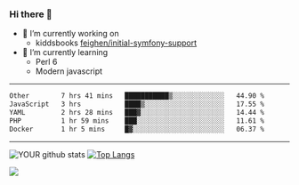 ### Hi there 👋

- 🔭 I’m currently working on
  - kiddsbooks [feighen/initial-symfony-support](https://github.com/noondaysun/kiddsbooks.com/tree/feighen/initial-symfony-support)
- 🌱 I’m currently learning
  - Perl 6
  - Modern javascript

---
<!--START_SECTION:waka-->

```txt
Other        7 hrs 41 mins   ███████████▒░░░░░░░░░░░░░   44.90 %
JavaScript   3 hrs           ████▒░░░░░░░░░░░░░░░░░░░░   17.55 %
YAML         2 hrs 28 mins   ███▓░░░░░░░░░░░░░░░░░░░░░   14.44 %
PHP          1 hr 59 mins    ███░░░░░░░░░░░░░░░░░░░░░░   11.61 %
Docker       1 hr 5 mins     █▓░░░░░░░░░░░░░░░░░░░░░░░   06.37 %
```

<!--END_SECTION:waka-->
---
![YOUR github stats](https://github-readme-stats.vercel.app/api?username=noondaysun&show_icons=true&theme=onedark) [![Top Langs](https://github-readme-stats.vercel.app/api/top-langs/?username=noondaysun&layout=compact&theme=onedark)](https://github.com/anuraghazra/github-readme-stats)

[<img src="https://img.shields.io/badge/linkedin-%230077B5.svg?&style=for-the-badge&logo=linkedin&logoColor=white" />](https://www.linkedin.com/in/feighen-oosterbroek-9630a514a/)

<!--
**noondaysun/noondaysun** is a ✨ _special_ ✨ repository because its `README.md` (this file) appears on your GitHub profile.

Here are some ideas to get you started:

- 🔭 I’m currently working on ...
- 🌱 I’m currently learning ...
- 👯 I’m looking to collaborate on ...
- 🤔 I’m looking for help with ...
- 💬 Ask me about ...
- 📫 How to reach me: ...
- 😄 Pronouns: ...
- ⚡ Fun fact: ...
-->
